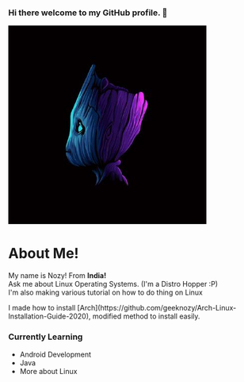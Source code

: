 ### Hi there welcome to my GitHub profile. 👋
![pic](./picture.jpg)

# About Me!
<p> My name is Nozy! From <b>India!</b> <br>
Ask me about Linux Operating Systems. (I'm a Distro Hopper :P) <br>
I'm also making various tutorial on how to do thing on Linux <br> </p>
I made how to install [Arch](https://github.com/geeknozy/Arch-Linux-Installation-Guide-2020), modified method to install easily.

### Currently Learning
* Android Development
* Java 
* More about Linux

